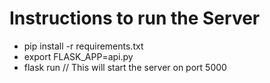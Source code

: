 # Instructions to run the Server
* pip install -r requirements.txt
* export FLASK_APP=api.py
* flask run // This will start the server on port 5000
